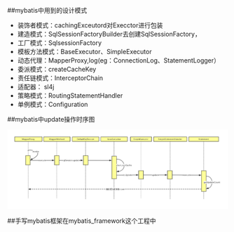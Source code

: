 
##mybatis中用到的设计模式

- 装饰者模式：cachingExceutord对Execctor进行包装
- 建造模式：SqlSessionFactoryBuilder去创建SqlSessionFactory，
- 工厂模式：SqlsessionFactory
- 模板方法模式：BaseExecutor、SimpleExecutor
- 动态代理：MapperProxy,log(eg：ConnectionLog、StatementLogger）
- 委派模式：createCacheKey
- 责任链模式：InterceptorChain
- 适配器： sl4j
- 策略模式：RoutingStatementHandler
- 单例模式：Configuration

##mybatis中update操作时序图

![image](./mybatis中update流程时序图.jpg)

##手写mybatis框架在mybatis_framework这个工程中